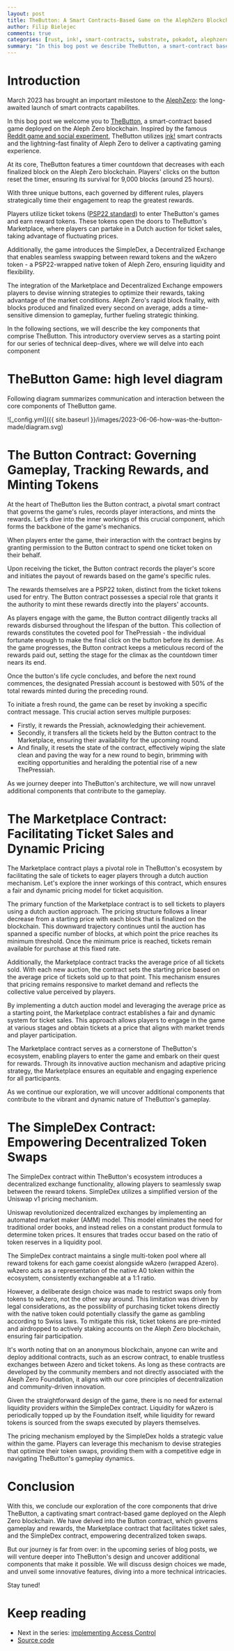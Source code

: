 ```yaml
---
layout: post
title: TheButton: A Smart Contracts-Based Game on the AlephZero Blockchain
author: Filip Bielejec
comments: true
categories: [rust, ink!, smart-contracts, substrate, pokadot, alephzero, wasm, psp22, dex, defi]
summary: "In this bog post we describe TheButton, a smart-contract based game deployed on the Aleph Zero blockchain."
---
```


# <a name="intro"/> Introduction

March 2023 has brought an important milestone to the [AlephZero](https://alephzero.org/): the long-awaited launch of smart contracts capabilites.

In this bog post we welcome you to [TheButton](https://the-button.azero.dev/), a smart-contract based game deployed on the Aleph Zero blockchain.
Inspired by the famous [Reddit game and social experiment](https://en.wikipedia.org/wiki/The_Button_(Reddit)), TheButton utilizes [ink!](https://use.ink/) smart contracts and the lightning-fast finality of Aleph Zero to deliver a captivating gaming experience.

At its core, TheButton features a timer countdown that decreases with each finalized block on the Aleph Zero blockchain.
Players' clicks on the button reset the timer, ensuring its survival for 9,000 blocks (around 25 hours).

With three unique buttons, each governed by different rules, players strategically time their engagement to reap the greatest rewards.

Players utilize ticket tokens ([PSP22 standard](https://medium.com/supercolony/psp22-the-first-smart-contract-standard-on-the-polkadot-ecosystem-fef3f6c27d88)) to enter TheButton's games and earn reward tokens.
These tokens open the doors to TheButton's Marketplace, where players can partake in a Dutch auction for ticket sales, taking advantage of fluctuating prices.

Additionally, the game introduces the SimpleDex, a Decentralized Exchange that enables seamless swapping between reward tokens and the wAzero token - a PSP22-wrapped native token of Aleph Zero, ensuring liquidity and flexibility.

The integration of the Marketplace and Decentralized Exchange empowers players to devise winning strategies to optimize their rewards, taking advantage of the market conditions.
Aleph Zero's rapid block finality, with blocks produced and finalized every second on average, adds a time-sensitive dimension to gameplay, further fueling strategic thinking.

In the following sections, we will describe the key components that comprise TheButton.
This introductory overview serves as a starting point for our series of technical deep-dives, where we will delve into each component

# <a name="hld"/> TheButton Game: high level diagram

Following diagram summarizes communication and interaction between the core components of TheButton game.

![_config.yml]({{ site.baseurl }}/images/2023-06-06-how-was-the-button-made/diagram.svg)

# <a name="button"/> The Button Contract: Governing Gameplay, Tracking Rewards, and Minting Tokens

At the heart of TheButton lies the Button contract, a pivotal smart contract that governs the game's rules, records player interactions, and mints the rewards.
Let's dive into the inner workings of this crucial component, which forms the backbone of the game's mechanics.

When players enter the game, their interaction with the contract begins by granting permission to the Button contract to spend one ticket token on their behalf.
<!-- This ticket token serves as the entry fee, granting players access to the thrilling gameplay that awaits them.  -->
Upon receiving the ticket, the Button contract records the player's score and initiates the payout of rewards based on the game's specific rules.

The rewards themselves are a PSP22 token, distinct from the ticket tokens used for entry.
The Button contract possesses a special role that grants it the authority to mint these rewards directly into the players' accounts.

As players engage with the game, the Button contract diligently tracks all rewards disbursed throughout the lifespan of the button.
This collection of rewards constitutes the coveted pool for ThePressiah - the individual fortunate enough to make the final click on the button before its demise.
As the game progresses, the Button contract keeps a meticulous record of the rewards paid out, setting the stage for the climax as the countdown timer nears its end.

Once the button's life cycle concludes, and before the next round commences, the designated Pressiah account is bestowed with 50% of the total rewards minted during the preceding round.

To initiate a fresh round, the game can be reset by invoking a specific contract message.
This crucial action serves multiple purposes:
* Firstly, it rewards the Pressiah, acknowledging their achievement.
* Secondly, it transfers all the tickets held by the Button contract to the Marketplace, ensuring their availability for the upcoming round.
* And finally, it resets the state of the contract, effectively wiping the slate clean and paving the way for a new round to begin, brimming with exciting opportunities and heralding the potential rise of a new ThePressiah.

As we journey deeper into TheButton's architecture, we will now unravel additional components that contribute to the gameplay.

# <a name="marketplace"/> The Marketplace Contract: Facilitating Ticket Sales and Dynamic Pricing

The Marketplace contract plays a pivotal role in TheButton's ecosystem by facilitating the sale of tickets to eager players through a dutch auction mechanism.
Let's explore the inner workings of this contract, which ensures a fair and dynamic pricing model for ticket acquisition.

The primary function of the Marketplace contract is to sell tickets to players using a dutch auction approach.
The pricing structure follows a linear decrease from a starting price with each block that is finalized on the blockchain.
This downward trajectory continues until the auction has spanned a specific number of blocks, at which point the price reaches its minimum threshold.
Once the minimum price is reached, tickets remain available for purchase at this fixed rate.

Additionally, the Marketplace contract tracks the average price of all tickets sold.
With each new auction, the contract sets the starting price based on the average price of tickets sold up to that point.
This mechanism ensures that pricing remains responsive to market demand and reflects the collective value perceived by players.

By implementing a dutch auction model and leveraging the average price as a starting point, the Marketplace contract establishes a fair and dynamic system for ticket sales.
This approach allows players to engage in the game at various stages and obtain tickets at a price that aligns with market trends and player participation.

The Marketplace contract serves as a cornerstone of TheButton's ecosystem, enabling players to enter the game and embark on their quest for rewards. Through its innovative auction mechanism and adaptive pricing strategy, the Marketplace ensures an equitable and engaging experience for all participants.

As we continue our exploration, we will uncover additional components that contribute to the vibrant and dynamic nature of TheButton's gameplay.

# <a name="dex"/> The SimpleDex Contract: Empowering Decentralized Token Swaps

The SimpleDex contract within TheButton's ecosystem introduces a decentralized exchange functionality, allowing players to seamlessly swap between the reward tokens.
SimpleDex utilizes a simplified version of the Uniswap v1 pricing mechanism.

Uniswap revolutionized decentralized exchanges by implementing an automated market maker (AMM) model.
This model eliminates the need for traditional order books, and instead relies on a constant product formula to determine token prices.
It ensures that trades occur based on the ratio of token reserves in a liquidity pool.

The SimpleDex contract maintains a single multi-token pool where all reward tokens for each game coexist alongside wAzero (wrapped Azero).
wAzero acts as a representation of the native A0 token within the ecosystem, consistently exchangeable at a 1:1 ratio.

However, a deliberate design choice was made to restrict swaps only from tokens to wAzero, not the other way around.
This limitation was driven by legal considerations, as the possibility of purchasing ticket tokens directly with the native token could potentially classify the game as gambling according to Swiss laws.
To mitigate this risk, ticket tokens are pre-minted and airdropped to actively staking accounts on the Aleph Zero blockchain, ensuring fair participation.

It's worth noting that on an anonymous blockchain, anyone can write and deploy additional contracts, such as an escrow contract, to enable trustless exchanges between Azero and ticket tokens.
As long as these contracts are developed by the community members and not directly associated with the Aleph Zero Foundation, it aligns with our core principles of decentralization and community-driven innovation.

Given the straightforward design of the game, there is no need for external liquidity providers within the SimpleDex contract.
Liquidity for wAzero is periodically topped up by the Foundation itself, while liquidity for reward tokens is sourced from the swaps executed by players themselves.

The pricing mechanism employed by the SimpleDex holds a strategic value within the game.
Players can leverage this mechanism to devise strategies that optimize their token swaps, providing them with a competitive edge in navigating TheButton's gameplay dynamics.

# <a name="outro"/> Conclusion

With this, we conclude our exploration of the core components that drive TheButton, a captivating smart contract-based game deployed on the Aleph Zero blockchain.
We have delved into the Button contract, which governs gameplay and rewards, the Marketplace contract that facilitates ticket sales, and the SimpleDex contract, empowering decentralized token swaps.

But our journey is far from over: in the upcoming series of blog posts, we will venture deeper into TheButton's design and uncover additional components that make it possible.
We will discuss design choices we made, and unveil some innovative features, diving into a more technical intricacies.

Stay tuned!

# <a name="outro"/> Keep reading

* Next in the series: [implementing Access Control](https://www.blog.nodrama.io/access-control-in-ink-smart-contracts/)
* [Source code](https://github.com/Cardinal-Cryptography/aleph-node/tree/59ac2dd8c106bb5e44bdbb14ccc58bc4476d2f32/contracts)
